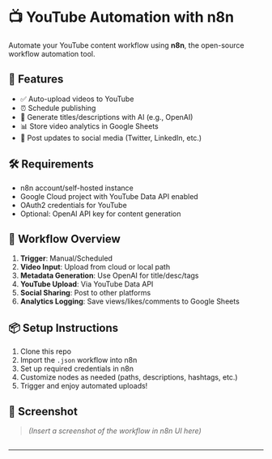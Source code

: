 # 📺 YouTube Automation with n8n

Automate your YouTube content workflow using **n8n**, the open-source workflow automation tool.

## 🚀 Features

* ✅ Auto-upload videos to YouTube
* ⏰ Schedule publishing
* 🧠 Generate titles/descriptions with AI (e.g., OpenAI)
* 📊 Store video analytics in Google Sheets
* 📢 Post updates to social media (Twitter, LinkedIn, etc.)

## 🛠️ Requirements

* n8n account/self-hosted instance
* Google Cloud project with YouTube Data API enabled
* OAuth2 credentials for YouTube
* Optional: OpenAI API key for content generation

## 🧩 Workflow Overview

1. **Trigger**: Manual/Scheduled
2. **Video Input**: Upload from cloud or local path
3. **Metadata Generation**: Use OpenAI for title/desc/tags
4. **YouTube Upload**: Via YouTube Data API
5. **Social Sharing**: Post to other platforms
6. **Analytics Logging**: Save views/likes/comments to Google Sheets

## 📦 Setup Instructions

1. Clone this repo
2. Import the `.json` workflow into n8n
3. Set up required credentials in n8n
4. Customize nodes as needed (paths, descriptions, hashtags, etc.)
5. Trigger and enjoy automated uploads!

## 📸 Screenshot

> *(Insert a screenshot of the workflow in n8n UI here)*
>
> ##

---


